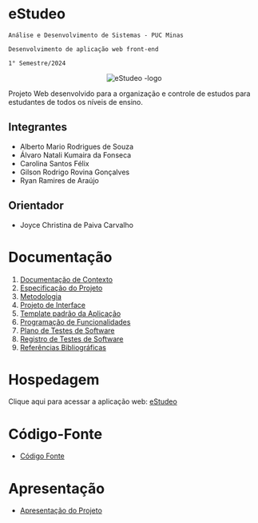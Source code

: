 # eStudeo

`Análise e Desenvolvimento de Sistemas - PUC Minas`

`Desenvolvimento de aplicação web front-end`

`1° Semestre/2024`

<div align= "center">  
  
![eStudeo -logo](https://github.com/ICEI-PUC-Minas-PMV-ADS/pmv-ads-2024-1-e1-proj-web-t1-pmv-ads-2024-1-e1-projestudeo/assets/164012068/131f79a3-bd7e-457d-b8c0-e9fa1032e224)

</div>

Projeto Web desenvolvido para a organização e controle de estudos para estudantes de todos os níveis de ensino.

## Integrantes

* Alberto Mario Rodrigues de Souza
* Álvaro Natali Kumaira da Fonseca
* Carolina Santos Félix
* Gilson Rodrigo Rovina Gonçalves
* Ryan Ramires de Araújo

## Orientador

* Joyce Christina de Paiva Carvalho

# Documentação

<ol>
<li><a href="documentos/01-Documentação de Contexto.md"> Documentação de Contexto</a></li>
<li><a href="documentos/02-Especificação do Projeto.md"> Especificação do Projeto</a></li>
<li><a href="documentos/03-Metodologia.md"> Metodologia</a></li>
<li><a href="documentos/04-Projeto de Interface.md"> Projeto de Interface</a></li>
<li><a href="documentos/05-Template padrão da Aplicação.md"> Template padrão da Aplicação</a></li>
<li><a href="documentos/06-Programação de Funcionalidades.md"> Programação de Funcionalidades</a></li>
<li><a href="documentos/07-Plano de Testes de Software.md"> Plano de Testes de Software</a></li>
<li><a href="documentos/08-Registro de Testes de Software.md"> Registro de Testes de Software</a></li>
<li><a href="documentos/09-Referências.md"> Referências Bibliográficas</a></li>
</ol>

# Hospedagem

Clique aqui para acessar a aplicação web: [eStudeo](https://icei-puc-minas-pmv-ads.github.io/pmv-ads-2024-1-e1-proj-web-t1-pmv-ads-2024-1-e1-projestudeo/codigo-fonte/src/index.html)

# Código-Fonte

* <a href="codigo-fonte/README.md">Código Fonte</a>

# Apresentação

* <a href="apresentacao/README.md">Apresentação do Projeto</a>
